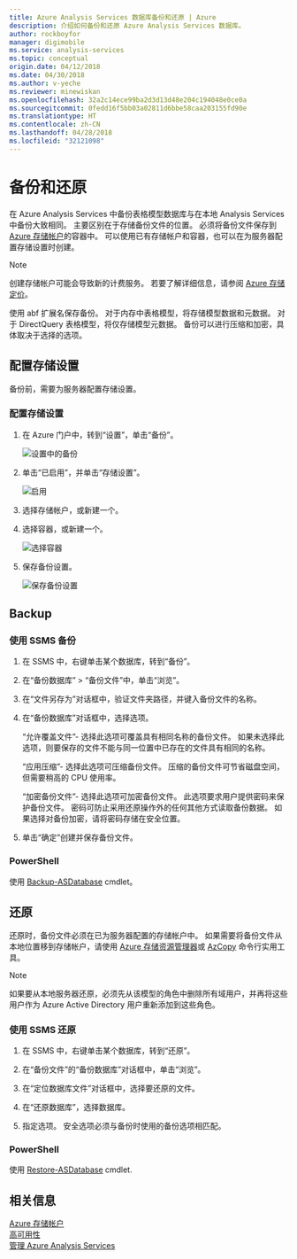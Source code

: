 ```yaml
---
title: Azure Analysis Services 数据库备份和还原 | Azure
description: 介绍如何备份和还原 Azure Analysis Services 数据库。
author: rockboyfor
manager: digimobile
ms.service: analysis-services
ms.topic: conceptual
origin.date: 04/12/2018
ms.date: 04/30/2018
ms.author: v-yeche
ms.reviewer: minewiskan
ms.openlocfilehash: 32a2c14ece99ba2d3d13d48e204c194048e0ce0a
ms.sourcegitcommit: 0fedd16f5bb03a02811d6bbe58caa203155fd90e
ms.translationtype: HT
ms.contentlocale: zh-CN
ms.lasthandoff: 04/28/2018
ms.locfileid: "32121098"
---
```

# <a name="backup-and-restore"></a>备份和还原

在 Azure Analysis Services 中备份表格模型数据库与在本地 Analysis Services 中备份大致相同。 主要区别在于存储备份文件的位置。 必须将备份文件保存到 [Azure 存储帐户](../storage/common/storage-create-storage-account.md)的容器中。 可以使用已有存储帐户和容器，也可以在为服务器配置存储设置时创建。

> [!NOTE]
> 创建存储帐户可能会导致新的计费服务。 若要了解详细信息，请参阅 [Azure 存储定价](https://www.azure.cn/pricing/details/storage/)。
> 
> 
<!-- Valid Storage Price: https://www.azure.cn/pricing/details/storage/-->

使用 abf 扩展名保存备份。 对于内存中表格模型，将存储模型数据和元数据。 对于 DirectQuery 表格模型，将仅存储模型元数据。 备份可以进行压缩和加密，具体取决于选择的选项。 

## <a name="configure-storage-settings"></a>配置存储设置
备份前，需要为服务器配置存储设置。

### <a name="to-configure-storage-settings"></a>配置存储设置
1.  在 Azure 门户中，转到“设置”，单击“备份”。

    ![设置中的备份](./media/analysis-services-backup/aas-backup-backups.png)

2.  单击“已启用”，并单击“存储设置”。

    ![启用](./media/analysis-services-backup/aas-backup-enable.png)

3. 选择存储帐户，或新建一个。

4. 选择容器，或新建一个。

    ![选择容器](./media/analysis-services-backup/aas-backup-container.png)

5. 保存备份设置。

    ![保存备份设置](./media/analysis-services-backup/aas-backup-save.png)

## <a name="backup"></a>Backup

### <a name="to-backup-by-using-ssms"></a>使用 SSMS 备份

1. 在 SSMS 中，右键单击某个数据库，转到“备份”。

2. 在“备份数据库” > “备份文件”中，单击“浏览”。

3. 在“文件另存为”对话框中，验证文件夹路径，并键入备份文件的名称。 

4. 在“备份数据库”对话框中，选择选项。

    “允许覆盖文件”- 选择此选项可覆盖具有相同名称的备份文件。 如果未选择此选项，则要保存的文件不能与同一位置中已存在的文件具有相同的名称。

    “应用压缩”- 选择此选项可压缩备份文件。 压缩的备份文件可节省磁盘空间，但需要稍高的 CPU 使用率。 

    “加密备份文件”- 选择此选项可加密备份文件。 此选项要求用户提供密码来保护备份文件。 密码可防止采用还原操作外的任何其他方式读取备份数据。 如果选择对备份加密，请将密码存储在安全位置。

5. 单击“确定”创建并保存备份文件。

### <a name="powershell"></a>PowerShell
使用 [Backup-ASDatabase](https://docs.microsoft.com/sql/analysis-services/powershell/backup-asdatabase-cmdlet) cmdlet。

## <a name="restore"></a>还原
还原时，备份文件必须在已为服务器配置的存储帐户中。 如果需要将备份文件从本地位置移到存储帐户，请使用 [Azure 存储资源管理器](/vs-azure-tools-storage-manage-with-storage-explorer)或 [AzCopy](../storage/common/storage-use-azcopy.md) 命令行实用工具。 

> [!NOTE]
> 如果要从本地服务器还原，必须先从该模型的角色中删除所有域用户，并再将这些用户作为 Azure Active Directory 用户重新添加到这些角色。
> 
> 

### <a name="to-restore-by-using-ssms"></a>使用 SSMS 还原

1. 在 SSMS 中，右键单击某个数据库，转到“还原”。

2. 在“备份文件”的“备份数据库”对话框中，单击“浏览”。

3. 在“定位数据库文件”对话框中，选择要还原的文件。

4. 在“还原数据库”，选择数据库。

5. 指定选项。 安全选项必须与备份时使用的备份选项相匹配。

### <a name="powershell"></a>PowerShell

使用 [Restore-ASDatabase](https://docs.microsoft.com/sql/analysis-services/powershell/restore-asdatabase-cmdlet) cmdlet.

## <a name="related-information"></a>相关信息

[Azure 存储帐户](../storage/common/storage-create-storage-account.md)  
[高可用性](analysis-services-bcdr.md)     
[管理 Azure Analysis Services](analysis-services-manage.md)

<!--Update_Description: update meta properties -->